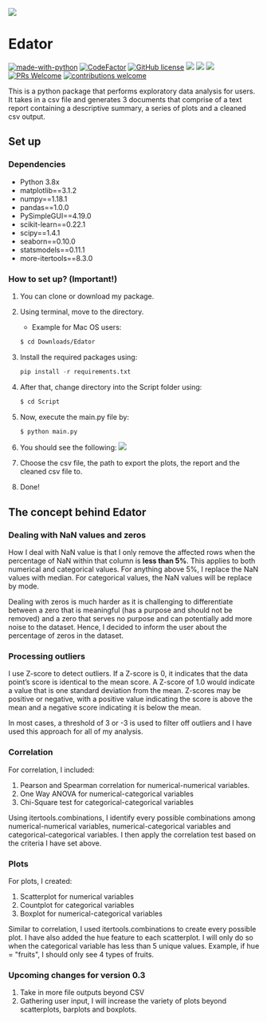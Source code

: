 ![](https://raw.githubusercontent.com/kianweelee/Edator/master/Image/eau%20de%20parfum.png)
# Edator

[![made-with-python](https://img.shields.io/badge/Made%20with-Python-1f425f.svg)](https://www.python.org/)
[![CodeFactor](https://www.codefactor.io/repository/github/kianweelee/edator/badge)](https://www.codefactor.io/repository/github/kianweelee/edator)
[![GitHub license](https://img.shields.io/github/license/Naereen/StrapDown.js.svg)](https://github.com/Naereen/StrapDown.js/blob/master/LICENSE)
![](https://img.shields.io/bitbucket/issues-raw/kianweelee/sqlake)
[![](https://img.shields.io/github/v/release/kianweelee/edator)](https://github.com/kianweelee/Edator/releases)
![](https://img.shields.io/github/last-commit/kianweelee/edator)
[![PRs Welcome](https://img.shields.io/badge/PRs-welcome-brightgreen.svg?style=flat-square)](https://github.com/kianweelee/Edator/pulls)
[![contributions welcome](https://img.shields.io/badge/contributions-welcome-brightgreen.svg?style=flat)](https://github.com/kianweelee/edator/issues)

This is a python package that performs exploratory data analysis for users. It takes in a csv file and generates 3 documents that comprise of a text report containing a descriptive summary, a series of plots and a cleaned csv output.
 
## Set up
### Dependencies 
- Python 3.8x
- matplotlib==3.1.2
- numpy==1.18.1
- pandas==1.0.0
- PySimpleGUI==4.19.0
- scikit-learn==0.22.1
- scipy==1.4.1
- seaborn==0.10.0
- statsmodels==0.11.1
- more-itertools==8.3.0

### How to set up? (**Important!**)
1. You can clone or download my package.
2. Using terminal, move to the directory. 
   - Example for Mac OS users: 
   ```bash
   $ cd Downloads/Edator
   ```
3. Install the required packages using:
   ```py
   pip install -r requirements.txt
   ```
4. After that, change directory into the Script folder using:
   ```bash
   $ cd Script
   ```
5. Now, execute the main.py file by:
   ```py
   $ python main.py
   ```
6. You should see the following:
![](https://github.com/kianweelee/Edator/blob/master/Image/Screen%20Shot%202020-05-16%20at%204.45.48%20pm.png)

7. Choose the csv file, the path to export the plots, the report and the cleaned csv file to.
8. Done!

## The concept behind Edator

### Dealing with NaN values and zeros
How I deal with NaN value is that I only remove the affected rows when the percentage of NaN within that column is **less than 5%**. This applies to both numerical and categorical values. For anything above 5%, I replace the NaN values with median. For categorical values, the NaN values will be replace by mode.

Dealing with zeros is much harder as it is challenging to differentiate between a zero that is meaningful (has a purpose and should not be removed) and a zero that serves no purpose and can potentially add more noise to the dataset. Hence, I decided to inform the user about the percentage of zeros in the dataset.

### Processing outliers
I use Z-score to detect outliers. If a Z-score is 0, it indicates that the data point’s score is identical to the mean score. A Z-score of 1.0 would indicate a value that is one standard deviation from the mean. Z-scores may be positive or negative, with a positive value indicating the score is above the mean and a negative score indicating it is below the mean.

In most cases, a threshold of 3 or -3 is used to filter off outliers and I have used this approach for all of my analysis.

### Correlation
For correlation, I included:
1. Pearson and Spearman correlation for numerical-numerical variables.
2. One Way ANOVA for numerical-categorical variables
3. Chi-Square test for categorical-categorical variables

Using itertools.combinations, I identify every possible combinations among numerical-numerical variables, numerical-categorical variables and categorical-categorical variables. I then apply the correlation test based on the criteria I have set above.

### Plots
For plots, I created:
1. Scatterplot for numerical variables
2. Countplot for categorical variables
3. Boxplot for numerical-categorical variables

Similar to correlation, I used itertools.combinations to create every possible plot. I have also added the hue feature to each scatterplot. I will only do so when the categorical variable has less than 5 unique values. Example, if hue = "fruits", I should only see 4 types of fruits.

### Upcoming changes for version 0.3
1. Take in more file outputs beyond CSV
2. Gathering user input, I will increase the variety of plots beyond scatterplots, barplots and boxplots.
